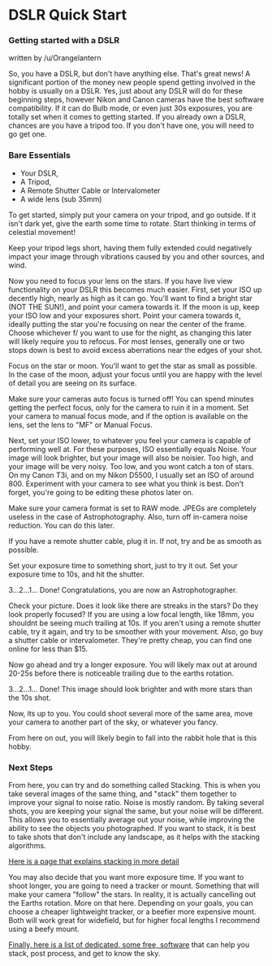 # DSLR Quick Start

### Getting started with a DSLR

written by /u/Orangelantern

So, you have a DSLR, but don't have anything else. That's great news! A significant portion of the money new people spend getting involved in the hobby is usually on a DSLR. Yes, just about any DSLR will do for these beginning steps, however Nikon and Canon cameras have the best software compatibility. If it can do Bulb mode, or even just 30s exposures, you are totally set when it comes to getting started. If you already own a DSLR, chances are you have a tripod too. If you don't have one, you will need to go get one.

### Bare Essentials

* Your DSLR,
* A Tripod,
* A Remote Shutter Cable or Intervalometer
* A wide lens (sub 35mm)

To get started, simply put your camera on your tripod, and go outside. If it isn't dark yet, give the earth some time to rotate. Start thinking in terms of celestial movement!

Keep your tripod legs short, having them fully extended could negatively impact your image through vibrations caused by you and other sources, and wind.

Now you need to focus your lens on the stars. If you have live view functionality on your DSLR this becomes much easier. First, set your ISO up decently high, nearly as high as it can go. You'll want to find a bright star (NOT THE SUN!), and point your camera towards it. If the moon is up, keep your ISO low and your exposures short. Point your camera towards it, ideally putting the star you're focusing on near the center of the frame. Choose whichever f/ you want to use for the night, as changing this later will likely require you to refocus. For most lenses, generally one or two stops down is best to avoid excess aberrations near the edges of your shot.

Focus on the star or moon. You'll want to get the star as small as possible. In the case of the moon, adjust your focus until you are happy with the level of detail you are seeing on its surface.

Make sure your cameras auto focus is turned off! You can spend minutes getting the perfect focus, only for the camera to ruin it in a moment. Set your camera to manual focus mode, and if the option is available on the lens, set the lens to "MF" or Manual Focus.

Next, set your ISO lower, to whatever you feel your camera is capable of performing well at. For these purposes, ISO essentially equals Noise. Your image will look brighter, but your image will also be noisier. Too high, and your image will be very noisy. Too low, and you wont catch a ton of stars. On my Canon T3i, and on my Nikon D5500, I usually set an ISO of around 800. Experiment with your camera to see what you think is best. Don't forget, you're going to be editing these photos later on.

Make sure your camera format is set to RAW mode. JPEGs are completely useless in the case of Astrophotography. Also, turn off in-camera noise reduction. You can do this later.

If you have a remote shutter cable, plug it in. If not, try and be as smooth as possible.

Set your exposure time to something short, just to try it out. Set your exposure time to 10s, and hit the shutter.

3...2...1... Done! Congratulations, you are now an Astrophotographer.

Check your picture. Does it look like there are streaks in the stars? Do they look properly focused? If you are using a low focal length, like 18mm, you shouldnt be seeing much trailing at 10s. If you aren't using a remote shutter cable, try it again, and try to be smoother with your movement. Also, go buy a shutter cable or intervalometer. They're pretty cheap, you can find one online for less than $15.

Now go ahead and try a longer exposure. You will likely max out at around 20-25s before there is noticeable trailing due to the earths rotation.

3...2...1... Done! This image should look brighter and with more stars than the 10s shot.

Now, its up to you. You could shoot several more of the same area, move your camera to another part of the sky, or whatever you fancy.

From here on out, you will likely begin to fall into the rabbit hole that is this hobby.

### Next Steps

From here, you can try and do something called Stacking. This is when you take several images of the same thing, and "stack" them together to improve your signal to noise ratio. Noise is mostly random. By taking several shots, you are keeping your signal the same, but your noise will be different. This allows you to essentially average out your noise, while improving the ability to see the objects you photographed. If you want to stack, it is best to take shots that don't include any landscape, as it helps with the stacking algorithms.

[Here is a page that explains stacking in more detail](../stacking-dsos.md)

You may also decide that you want more exposure time. If you want to shoot longer, you are going to need a tracker or mount. Something that will make your camera "follow" the stars. In reality, it is actually cancelling out the Earths rotation. More on that here. Depending on your goals, you can choose a cheaper lightweight tracker, or a beefier more expensive mount. Both will work great for widefield, but for higher focal lengths I recommend using a beefy mount.

[Finally, here is a list of dedicated, some free, software](https://wiki.astrophotography.io/index.php/Main\_Page#Useful\_Software/Links) that can help you stack, post process, and get to know the sky.
